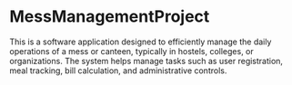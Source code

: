 # MessManagementProject
This is a software application designed to efficiently manage the daily operations of a mess or canteen, typically in hostels, colleges, or organizations. The system helps manage tasks such as user registration, meal tracking, bill calculation, and administrative controls.
